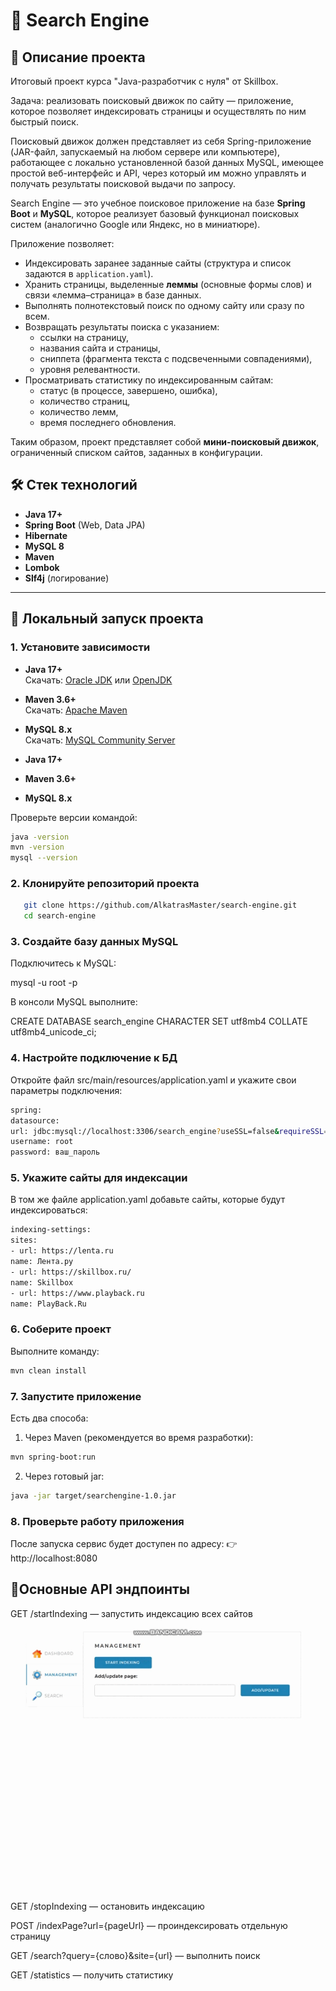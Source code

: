 # 🔎 Search Engine

## 📖 Описание проекта
Итоговый проект курса "Java-разработчик с нуля" от Skillbox.

Задача: реализовать поисковый движок по сайту — приложение, которое позволяет индексировать страницы 
и осуществлять по ним быстрый поиск.

Поисковый движок должен представляет из себя Spring-приложение 
(JAR-файл, запускаемый на любом сервере или компьютере), работающее с 
локально установленной базой данных MySQL, имеющее простой 
веб-интерфейс и API, через который им можно управлять и 
получать результаты поисковой выдачи по запросу. 

Search Engine — это учебное поисковое приложение на базе **Spring Boot** и **MySQL**, которое реализует базовый функционал поисковых систем (аналогично Google или Яндекс, но в миниатюре).

Приложение позволяет:
- Индексировать заранее заданные сайты (структура и список задаются в `application.yaml`).
- Хранить страницы, выделенные **леммы** (основные формы слов) и связи «лемма–страница» в базе данных.
- Выполнять полнотекстовый поиск по одному сайту или сразу по всем.
- Возвращать результаты поиска с указанием:
    - ссылки на страницу,
    - названия сайта и страницы,
    - сниппета (фрагмента текста с подсвеченными совпадениями),
    - уровня релевантности.
- Просматривать статистику по индексированным сайтам:
    - статус (в процессе, завершено, ошибка),
    - количество страниц,
    - количество лемм,
    - время последнего обновления.

Таким образом, проект представляет собой **мини-поисковый движок**, ограниченный списком сайтов, заданных в конфигурации.

## 🛠️ Стек технологий
- **Java 17+**
- **Spring Boot** (Web, Data JPA)
- **Hibernate**
- **MySQL 8**
- **Maven**
- **Lombok**
- **Slf4j** (логирование)

---

## 🚀 Локальный запуск проекта

### 1. Установите зависимости

- **Java 17+**  
  Скачать: [Oracle JDK](https://www.oracle.com/java/technologies/javase/jdk17-archive-downloads.html) или [OpenJDK](https://adoptium.net/temurin/releases/)

- **Maven 3.6+**  
  Скачать: [Apache Maven](https://maven.apache.org/download.cgi)

- **MySQL 8.x**  
  Скачать: [MySQL Community Server](https://dev.mysql.com/downloads/mysql/)


- **Java 17+**
- **Maven 3.6+**
- **MySQL 8.x**

Проверьте версии командой:
```bash
java -version
mvn -version
mysql --version
```

### 2. Клонируйте репозиторий проекта
```bash
   git clone https://github.com/AlkatrasMaster/search-engine.git
   cd search-engine
```

### 3. Создайте базу данных MySQL

Подключитесь к MySQL:

mysql -u root -p

В консоли MySQL выполните:

CREATE DATABASE search_engine CHARACTER SET utf8mb4 COLLATE utf8mb4_unicode_ci;

### 4. Настройте подключение к БД

Откройте файл src/main/resources/application.yaml и укажите свои параметры подключения:

```bash
spring:
datasource:
url: jdbc:mysql://localhost:3306/search_engine?useSSL=false&requireSSL=false&allowPublicKeyRetrieval=true
username: root
password: ваш_пароль
```

### 5. Укажите сайты для индексации

В том же файле application.yaml добавьте сайты, которые будут индексироваться:

```bash
indexing-settings:
sites:
- url: https://lenta.ru
name: Лента.ру
- url: https://skillbox.ru/
name: Skillbox
- url: https://www.playback.ru
name: PlayBack.Ru
```

### 6. Соберите проект

Выполните команду:

```bash
mvn clean install
```

### 7. Запустите приложение

Есть два способа:

1. Через Maven (рекомендуется во время разработки):
```bash
mvn spring-boot:run
```

2. Через готовый jar:
```bash
java -jar target/searchengine-1.0.jar
```

### 8. Проверьте работу приложения

После запуска сервис будет доступен по адресу:
👉 http://localhost:8080

## 🔧Основные API эндпоинты

GET /startIndexing — запустить индексацию всех сайтов

![StartIndex GIF](images/StartIndexis.gif)

GET /stopIndexing — остановить индексацию

POST /indexPage?url={pageUrl} — проиндексировать отдельную страницу

GET /search?query={слово}&site={url} — выполнить поиск

GET /statistics — получить статистику
